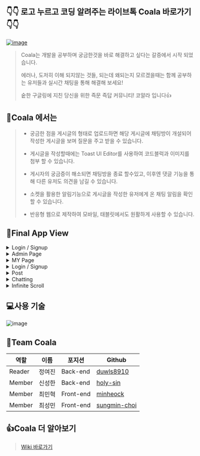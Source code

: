 ## 👇👇 로고 누르고 코딩 알려주는 라이브톡 Coala 바로가기 👇👇

[![image](https://user-images.githubusercontent.com/81334373/167308723-7a63ec0b-9072-4b69-9ad3-2bf3f9d40fea.png)](https://coala.ml)


>Coala는 개발을 공부하며 궁금한것을 바로 해결하고 싶다는 갈증에서 시작 되었습니다.
>
>에러나, 도저히 이해 되지않는 것들, 되는데 왜되는지 모르겠을때는 함께 공부하는 유저들과 실시간 채팅을 통해 해결해 보세요!
>
>숱한 구글링에 지친 당신을 위한 즉문 즉답 커뮤니티! 코알라 입니다👍
>

## 💯Coala 에서는
> - 궁금한 점을 게시글의 형태로 업로드하면 해당 게시글에 채팅방이 개설되어 작성한 게시글을 보며 질문을 주고 받을 수 있습니다.
> 
> - 게시글을 작성할때에는 Toast UI Editor를 사용하여 코드블럭과 이미지를 첨부 할 수 있습니다.
> 
> - 게시자의 궁금증이 해소되면 채팅방을 종료 할수있고, 이후엔 댓글 기능을 통해 다른 유저도 의견을 남길 수 있습니다. 
> 
> - 소켓을 활용한 알림기능으로 게시글을 작성한 유저에게 온 채팅 알림을 확인 할 수 있습니다.
> 
> - 반응형 웹으로 제작하여 모바일, 태블릿에서도 원활하게 사용할 수 있습니다.
> 

## 🌱Final App View
<details>
<summary> Login / Signup</summary>

<div markdown="1">
  
- Coala Signup
  
- Coala Login
  
- Github Login

</div>
</details>

<details>
<summary> Admin Page</summary>

<div markdown="1">
  
- Coala Signup
  
- Coala Login
  
- Github Login

</div>
</details>

<details>
<summary> MY Page</summary>

<div markdown="1">
  
- Coala Signup
  
- Coala Login
  
- Github Login

</div>
</details>
<details>
  
<summary> Login / Signup</summary>

<div markdown="1">
  
- Coala Signup
  
- Coala Login
  
- Github Login

</div>
</details>


<details>
<summary> Post</summary>

<div markdown="1">
  
- Coala Signup
  
- Coala Login
  
- Github Login

</div>
</details>

<details>
<summary> Chatting</summary>

<div markdown="1">
  
- Coala Signup
  
- Coala Login
  
- Github Login

</div>
</details>

<details>
<summary> Infinite Scroll</summary>

<div markdown="1">
  
- Coala Signup
  
- Coala Login
  
- Github Login

</div>
</details>


## 💻사용 기술
![image](https://user-images.githubusercontent.com/81334373/168532444-e2e2ad39-8c6d-40ec-a284-bb100c12fc56.png)


## 🐨Team Coala
|역할|이름|포지션|Github|
|-|-|-|-|
|Reader|정여진|Back-end|[duwls8910](https://github.com/duwls8910)|
|Member|신성한|Back-end|[holy-sin](https://github.com/holy-sin)|
|Member|최민혁|Front-end|[minheock](https://github.com/minheock)|
|Member|최성민|Front-end|[sungmin-choi](https://github.com/sungmin-choi)|

## 👍Coala 더 알아보기
> [Wiki 바로가기](https://github.com/codestates/coala/wiki)
